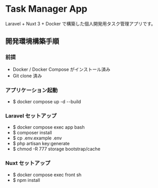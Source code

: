 # Task Manager App

Laravel + Nuxt 3 + Docker で構築した個人開発用タスク管理アプリです。

## 開発環境構築手順

### 前提

- Docker / Docker Compose がインストール済み
- Git clone 済み

### アプリケーション起動
- $ docker compose up -d --build

### Laravel セットアップ
- $ docker compose exec app bash
- $ composer install
- $ cp .env.example .env
- $ php artisan key:generate
- $ chmod -R 777 storage bootstrap/cache

### Nuxt セットアップ
- $ docker compose exec front sh
- $ npm install


